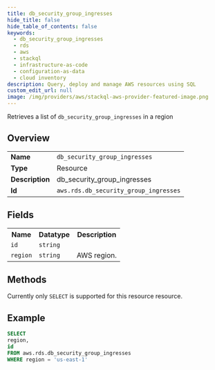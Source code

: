 ```yaml
---
title: db_security_group_ingresses
hide_title: false
hide_table_of_contents: false
keywords:
  - db_security_group_ingresses
  - rds
  - aws
  - stackql
  - infrastructure-as-code
  - configuration-as-data
  - cloud inventory
description: Query, deploy and manage AWS resources using SQL
custom_edit_url: null
image: /img/providers/aws/stackql-aws-provider-featured-image.png
---
```

Retrieves a list of <code>db_security_group_ingresses</code> in a region

## Overview
<table><tbody>
<tr><td><b>Name</b></td><td><code>db_security_group_ingresses</code></td></tr>
<tr><td><b>Type</b></td><td>Resource</td></tr>
<tr><td><b>Description</b></td><td>db_security_group_ingresses</td></tr>
<tr><td><b>Id</b></td><td><code>aws.rds.db_security_group_ingresses</code></td></tr>
</tbody></table>

## Fields
<table><tbody>
<tr><th>Name</th><th>Datatype</th><th>Description</th></tr>
<tr><td><code>id</code></td><td><code>string</code></td><td></td></tr>
<tr><td><code>region</code></td><td><code>string</code></td><td>AWS region.</td></tr>

</tbody></table>

## Methods
Currently only <code>SELECT</code> is supported for this resource resource.





## Example
```sql
SELECT
region,
id
FROM aws.rds.db_security_group_ingresses
WHERE region = 'us-east-1'
```
